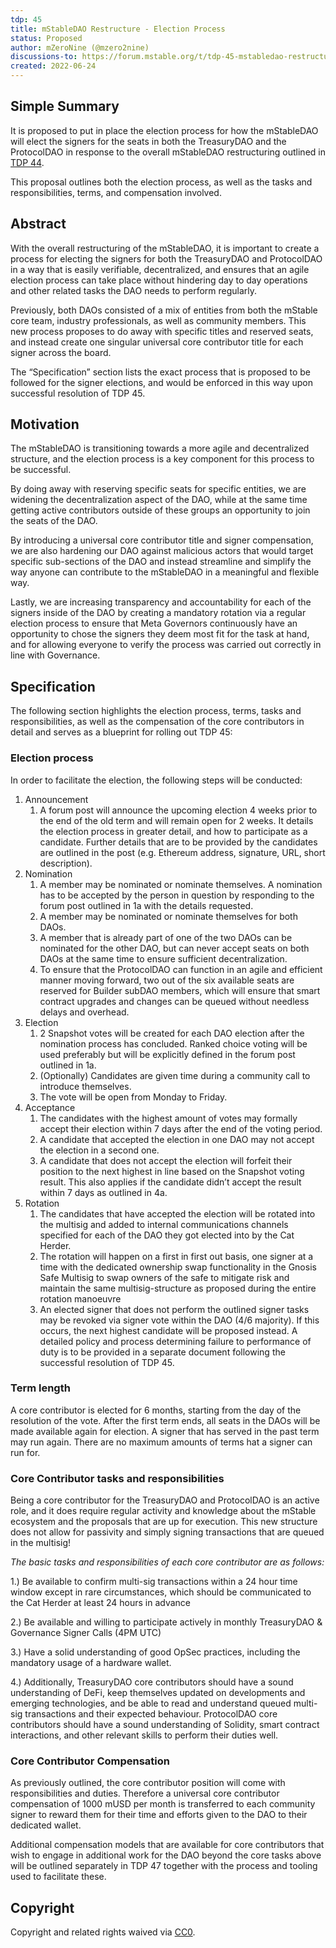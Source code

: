 ```yaml
---
tdp: 45
title: mStableDAO Restructure - Election Process
status: Proposed
author: mZeroNine (@mzero2nine)
discussions-to: https://forum.mstable.org/t/tdp-45-mstabledao-restructure-election-process/888
created: 2022-06-24
---
```


## Simple Summary

It is proposed to put in place the election process for how the mStableDAO will elect the signers for the seats in both the TreasuryDAO and the ProtocolDAO in response to the overall mStableDAO restructuring outlined in [TDP 44](https://mips.mstable.org/TDP/tdp-44.html).

This proposal outlines both the election process, as well as the tasks and responsibilities, terms, and compensation involved.

## Abstract

With the overall restructuring of the mStableDAO, it is important to create a process for electing the signers for both the TreasuryDAO and ProtocolDAO in a way that is easily verifiable, decentralized, and ensures that an agile election process can take place without hindering day to day operations and other related tasks the DAO needs to perform regularly. 

Previously, both DAOs consisted of a mix of entities from both the mStable core team, industry professionals, as well as community members. This new process proposes to do away with specific titles and reserved seats, and instead create one singular universal core contributor title for each signer across the board. 

The “Specification” section lists the exact process that is proposed to be followed for the signer elections, and would be enforced in this way upon successful resolution of TDP 45.

## Motivation

The mStableDAO is transitioning towards a more agile and decentralized structure, and the election process is a key component for this process to be successful. 

By doing away with reserving specific seats for specific entities, we are widening the decentralization aspect of the DAO, while at the same time getting active contributors outside of these groups an opportunity to join the seats of the DAO.

By introducing a universal core contributor title and signer compensation, we are also hardening our DAO against malicious actors that would target specific sub-sections of the DAO and instead streamline and simplify the way anyone can contribute to the mStableDAO in a meaningful and flexible way.

Lastly, we are increasing transparency and accountability for each of the signers inside of the DAO by creating a mandatory rotation via a regular election process to ensure that Meta Governors continuously have an opportunity to chose the signers they deem most fit for the task at hand, and for allowing everyone to verify the process was carried out correctly in line with Governance.

## Specification

The following section highlights the election process, terms, tasks and responsibilities, as well as the compensation of the core contributors in detail and serves as a blueprint for rolling out TDP 45:

### Election process

In order to facilitate the election, the following steps will be conducted:

1. Announcement
    1. A forum post will announce the upcoming election 4 weeks prior to the end of the old term and will remain open for 2 weeks. It details the election process in greater detail, and how to participate as a candidate. Further details that are to be provided by the candidates are outlined in the post (e.g. Ethereum address, signature, URL, short description).
2. Nomination
    1. A member may be nominated or nominate themselves. A nomination has to be accepted by the person in question by responding to the forum post outlined in 1a with the details requested.
    2. A member may be nominated or nominate themselves for both DAOs.
    3. A member that is already part of one of the two DAOs can be nominated for the other DAO, but can never accept seats on both DAOs at the same time to ensure sufficient decentralization.
    4. To ensure that the ProtocolDAO can function in an agile and efficient manner moving forward, two out of the six available seats are reserved for Builder subDAO members, which will ensure that smart contract upgrades and changes can be queued without needless delays and overhead.
3. Election
    1. 2 Snapshot votes will be created for each DAO election after the nomination process has concluded. Ranked choice voting will be used preferably but will be explicitly defined in the forum post outlined in 1a.
    2. (Optionally) Candidates are given time during a community call to introduce themselves.
    3. The vote will be open from Monday to Friday.
4. Acceptance
    1. The candidates with the highest amount of votes may formally accept their election within 7 days after the end of the voting period.
    2. A candidate that accepted the election in one DAO may not accept the election in a second one.
    3. A candidate that does not accept the election will forfeit their position to the next highest in line based on the Snapshot voting result. This also applies if the candidate didn’t accept the result within 7 days as outlined in 4a.
5. Rotation
    1. The candidates that have accepted the election will be rotated into the multisig and added to internal communications channels specified for each of the DAO they got elected into by the Cat Herder.
    2. The rotation will happen on a first in first out basis, one signer at a time with the dedicated ownership swap functionality in the Gnosis Safe Multisig to swap owners of the safe to mitigate risk and maintain the same multisig-structure as proposed during the entire rotation manoeuvre
    3. An elected signer that does not perform the outlined signer tasks may be revoked via signer vote within the DAO (4/6 majority). If this occurs, the next highest candidate will be proposed instead. A detailed policy and process determining failure to performance of duty is to be provided in a separate document following the successful resolution of TDP 45.

### Term length

A core contributor is elected for 6 months, starting from the day of the resolution of the vote. After the first term ends, all seats in the DAOs will be made available again for election. A signer that has served in the past term may run again. There are no maximum amounts of terms hat a signer can run for.

### Core Contributor tasks and responsibilities

Being a core contributor for the TreasuryDAO and ProtocolDAO is an active role, and it does require regular activity and knowledge about the mStable ecosystem and the proposals that are up for execution. This new structure does not allow for passivity and simply signing transactions that are queued in the multisig! 

*The basic tasks and responsibilities of each core contributor are as follows:*

1.) Be available to confirm multi-sig transactions within a 24 hour time window except in rare circumstances, which should be communicated to the Cat Herder at least 24 hours in advance

2.) Be available and willing to participate actively in monthly TreasuryDAO & Governance Signer Calls (4PM UTC)

3.) Have a solid understanding of good OpSec practices, including the mandatory usage of a hardware wallet.

4.) Additionally, TreasuryDAO core contributors should have a sound understanding of DeFi, keep themselves updated on developments and emerging technologies, and be able to read and understand queued multi-sig transactions and their expected behaviour. ProtocolDAO core contributors should have a sound understanding of Solidity, smart contract interactions, and other relevant skills to perform their duties well.

### Core Contributor Compensation

As previously outlined, the core contributor position will come with responsibilities and duties. Therefore a universal core contributor compensation of 1000 mUSD per month is transferred to each community signer to reward them for their time and efforts given to the DAO to their dedicated wallet.

Additional compensation models that are available for core contributors that wish to engage in additional work for the DAO beyond the core tasks above will be outlined separately in TDP 47 together with the process and tooling used to facilitate these.

## Copyright

Copyright and related rights waived via [CC0](https://creativecommons.org/publicdomain/zero/1.0/).
